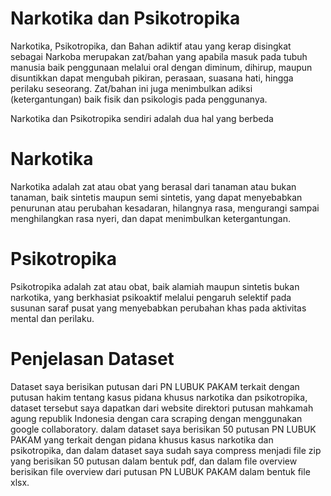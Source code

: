 # Narkotika dan Psikotropika
Narkotika, Psikotropika, dan Bahan adiktif atau yang kerap disingkat sebagai Narkoba merupakan zat/bahan yang apabila masuk pada tubuh manusia baik penggunaan melalui oral dengan diminum, dihirup, maupun disuntikkan dapat mengubah pikiran, perasaan, suasana hati, hingga perilaku seseorang. Zat/bahan ini juga menimbulkan adiksi (ketergantungan) baik fisik dan psikologis pada penggunanya.

Narkotika dan Psikotropika sendiri adalah dua hal yang berbeda

# Narkotika
Narkotika adalah zat atau obat yang berasal dari tanaman atau bukan tanaman, baik sintetis maupun semi sintetis, yang dapat menyebabkan penurunan atau perubahan kesadaran, hilangnya rasa, mengurangi sampai menghilangkan rasa nyeri, dan dapat menimbulkan ketergantungan.

# Psikotropika
Psikotropika adalah zat atau obat, baik alamiah maupun sintetis bukan narkotika, yang berkhasiat psikoaktif melalui pengaruh selektif pada susunan saraf pusat yang menyebabkan perubahan khas pada aktivitas mental dan perilaku.

# Penjelasan Dataset
Dataset saya berisikan putusan dari PN LUBUK PAKAM terkait dengan putusan hakim tentang kasus pidana khusus narkotika dan psikotropika, dataset tersebut saya dapatkan dari website direktori putusan mahkamah agung republik Indonesia dengan cara scraping dengan menggunakan google collaboratory.
dalam dataset saya berisikan 50 putusan PN LUBUK PAKAM yang terkait dengan pidana khusus kasus narkotika dan psikotropika, dan dalam dataset saya sudah saya compress menjadi file zip yang berisikan 50 putusan dalam bentuk pdf, dan dalam file overview berisikan file overview dari putusan PN LUBUK PAKAM dalam bentuk file xlsx.
